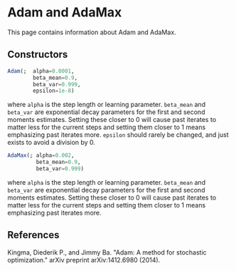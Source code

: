 # Adam and AdaMax
This page contains information about Adam and AdaMax.
## Constructors
```julia
Adam(;  alpha=0.0001,
        beta_mean=0.9,
        beta_var=0.999,
        epsilon=1e-8)
```

where `alpha` is the step length or learning parameter. `beta_mean` and `beta_var` are exponential decay parameters for the first and second moments estimates. Setting these closer to 0 will cause past iterates to matter less for the current steps and setting them closer to 1 means emphasizing past iterates more. `epsilon` should rarely be changed, and just exists to avoid a division by 0.


```julia
AdaMax(; alpha=0.002,
         beta_mean=0.9,
         beta_var=0.999)
```
where `alpha` is the step length or learning parameter. `beta_mean` and `beta_var` are exponential decay parameters for the first and second moments estimates. Setting these closer to 0 will cause past iterates to matter less for the current steps and setting them closer to 1 means emphasizing past iterates more.

## References
Kingma, Diederik P., and Jimmy Ba. "Adam: A method for stochastic optimization." arXiv preprint arXiv:1412.6980 (2014).